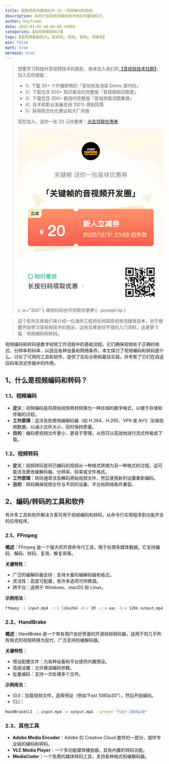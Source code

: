 ```yaml
---
title: 探索视频流媒体技术（5）：视频编码和转码
description: 系列介绍视频流媒体技术相关的基础知识。
author: Keyframe
date: 2025-03-05 08:08:08 +0800
categories: [音视频基础知识]
tags: [音视频基础知识, 音视频, 视频, 音频, 流媒体]
pin: false
math: true
mermaid: true
---
```


>想要学习和提升音视频技术的朋友，快来加入我们的<a href="https://t.zsxq.com/jRprT" target="_blank" rel="noopener noreferrer">【音视频技术社群】</a>，加入后你就能：
>
>- 1）下载 30+ 个开箱即用的「音视频及渲染 Demo 源代码」
>- 2）下载包含 500+ 知识条目的完整版「音视频知识图谱」
>- 3）下载包含 200+ 题目的完整版「音视频面试题集锦」
>- 4）技术和职业发展咨询 100% 得到回答
>- 5）获得简历优化建议和大厂内推
>  
>现在加入，送你一张 20 元优惠券：<a href="https://t.zsxq.com/jRprT" target="_blank" rel="noopener noreferrer">点击领取优惠券</a>
>
>![知识星球新人优惠券](assets/img/keyframe-zsxq-coupon.png){: w="300" }
>_微信扫码也可领取优惠券_
{: .prompt-tip }



>这个系列文章我们来介绍一位海外工程师如何探索视频流媒体技术，对于想要开始学习音视频技术的朋友，这些文章是份不错的入门资料，这是第 5 篇：视频编码和转码。



视频编码和转码是数字视频工作流程中的基础流程。它们确保视频处于正确的格式、分辨率和码率，以适应各种设备和网络条件。本文探讨了视频编码和转码是什么，讨论了可用的工具和软件，提供了实际示例和最佳实践，并考察了它们在自适应码率流式传输中的作用。

## 1、什么是视频编码和转码？

### 1.1、视频编码

- **定义**：视频编码是将原始视频素材转换为一种压缩的数字格式，以便于存储和传输的过程。
- **工作原理**：这涉及到使用编解码器（如 H.264、H.265、VP9 或 AV1）压缩视频数据，以减小文件大小，同时保持质量。
- **目的**：编码使视频文件更小、更易于管理，从而可以高效地进行流式传输或下载。

### 1.2、视频转码

- **定义**：视频转码是将已编码的视频从一种格式转换为另一种格式的过程。这可能涉及更改编解码器、分辨率、码率或文件格式。
- **工作原理**：转码通常涉及解码原始视频文件，然后使用新的设置重新编码。
- **目的**：转码确保视频文件与不同的设备、平台和网络条件兼容。

## 2、编码/转码的工具和软件

有许多工具和软件解决方案可用于视频编码和转码，从命令行实用程序到功能齐全的应用程序。

### 2.1、FFmpeg

**概述**：FFmpeg 是一个强大的开源命令行工具，用于处理多媒体数据。它支持编码、解码、转码、复用、解复用等。

**关键特性**：

- 广泛的编解码器支持：支持大量的编解码器和格式。
- 灵活性：高度可配置，有许多选项可供微调。
- 跨平台：适用于 Windows、macOS 和 Linux。

**示例用法**：

```bash
ffmpeg -i input.mp4 -c:v libx264 -b:v 1M -c:a aac -b:a 128k output.mp4
```

### 2.2、HandBrake

**概述**：HandBrake 是一个带有用户友好界面的开源视频转码器，适用于将几乎所有格式的视频转换为现代、广泛支持的编解码器。

**关键特性**：

- 预设配置文件：为各种设备和平台提供内置预设。
- 高级设置：允许微调编码参数。
- 批量编码：支持一次处理多个文件。

**示例用法**：

- GUI：加载视频文件，选择预设（例如“Fast 1080p30”），然后开始编码。
- CLI：

```bash
HandBrakeCLI -i input.mp4 -o output.mp4 --preset "Fast 1080p30"
```

### 2.3、其他工具

- **Adobe Media Encoder**：Adobe 的 Creative Cloud 套件的一部分，提供专业级的编码和转码。
- **VLC Media Player**：一个多功能媒体播放器，具有内置的转码功能。
- **MediaCoder**：一个免费的媒体转码工具，支持各种格式和编解码器。

